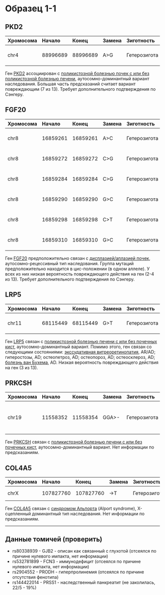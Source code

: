 # Образец 1-1

## PKD2

| Хромосома | Начало   | Конец    | Замена | Зиготность   | Тип                             |
|:----------|:---------|:---------|:-------|:-------------|:--------------------------------|
| chr4      | 88996689 | 88996689 | A>G    | Гетерозигота | Экзонный несинонимичный вариант |

Ген [PKD2](https://www.omim.org/entry/173910) ассоциирован с [поликистозной болезнью почек с или без поликистозной болезнью печени](https://www.omim.org/entry/613095), аутосомно-доминантный вариант наследования.
Большая часть предсказаний считает вариант повреждающим (7 из 13).
Требует дополнительного подтверждения по Сэнгеру.

## FGF20

| Хромосома | Начало   | Конец    | Замена | Зиготность   | Тип                             |
|:----------|:---------|:---------|:-------|:-------------|:--------------------------------|
| chr8      | 16859261 | 16859261 | A>C    | Гетерозигота | Экзонный несинонимичный вариант |
| chr8      | 16859272 | 16859272 | C>G    | Гетерозигота | Экзонный несинонимичный вариант |
| chr8      | 16859284 | 16859284 | C>G    | Гетерозигота | Экзонный несинонимичный вариант |
| chr8      | 16859290 | 16859290 | G>C    | Гетерозигота | Экзонный несинонимичный вариант |
| chr8      | 16859298 | 16859298 | C>T    | Гетерозигота | Экзонный несинонимичный вариант |
| chr8      | 16859310 | 16859310 | G>C    | Гетерозигота | Экзонный несинонимичный вариант |

Ген [FGF20](https://www.omim.org/entry/605558) предположительно связан с [дисплазией/аплазией почек](https://www.omim.org/entry/615721), аутосомно-рецессивный тип наследования.
Группа мутаций предположительно находится в цис-положении (в одном аллеле).
У всех из них низкая вероятность повреждающего действия на ген (2-4 из 13).
Требует дополнительного подтверждения по Сэнгеру.

## LRP5

| Хромосома | Начало   | Конец    | Замена | Зиготность   | Тип                             |
|:----------|:---------|:---------|:-------|:-------------|:--------------------------------|
| chr11     | 68115449 | 68115449 | G>T    | Гетерозигота | Экзонный несинонимичный вариант |

Ген [LRP5](https://www.omim.org/entry/603506) связан с [поликистозной болезнью печени с или без почечных кист](https://www.omim.org/entry/617875), аутосомно-доминантный вариант. Помимо этого, ген связан со следующими состояниями: [экссудативная витреоретинопатия](https://www.omim.org/entry/601813), AR/AD; гиперостозы, AD; остеопетроз, AD; остеопороз, AD; остеосклероз, AD; [болезнь ван Бухема](https://www.omim.org/entry/607636), AD.
Низкая вероятность повреждающего действия на ген (3 из 13).

## PRKCSH

| Хромосома | Начало   | Конец    | Замена | Зиготность   | Тип                                          |
|:----------|:---------|:---------|:-------|:-------------|:---------------------------------------------|
| chr19     | 11558352 | 11558354 | GGA>-  | Гетерозигота | Экзонная делеция без сдвига рамки считывания |

Ген [PRKCSH](https://www.omim.org/entry/177060) связан с [поликистозной болезнью печени с или без почечных кист](https://www.omim.org/entry/174050), аутосомно-доминантный вариант.
Нет информации по предсказаниям.

## COL4A5

| Хромосома | Начало    | Конец     | Замена | Зиготность   | Тип                             |
|:----------|:----------|:----------|:-------|:-------------|:--------------------------------|
| chrX      | 107827760 | 107827760 | ->T    | Гетерозигота | Интронная инсерция              |

Ген [COL4A5](https://www.omim.org/entry/303630) связан с [синдромом Альпорта](https://www.omim.org/entry/301050) (Alport syndrome), X-сцепленный доминантный тип наследования.
Нет информации по предсказаниям.

---

## Данные томичей (проверить)

* rs80338939 - GJB2 - описан как связанный с глухотой (отсеялся по причине нулевого импакта, нет информации)
* rs532781899 - FCN3 - иммунодефицит (отсеялся по причине нулевого импакта, нет информации)
* rs2904552 - PRODH - гиперпролинемия (отсеялся по причине отсутствия фенотипа)
* rs144422014 -  PRSS1 - наследственный панкреатит (не заколилась, 22/5 - 19%)

